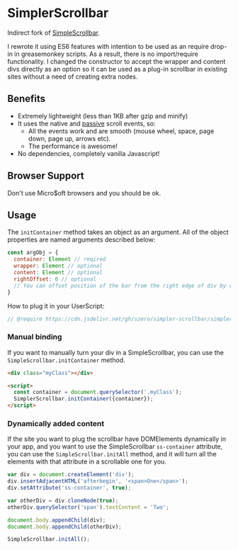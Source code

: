 # SimplerScrollbar
Indirect fork of [SimpleScrollbar](https://github.com/buzinas/simple-scrollbar).

I rewrote it using ES6 features with intention to be used as an require drop-in 
in greasemonkey  scripts. As a result, there is no import/require functionality.
I changed the constructor to accept the wrapper and content divs directly as an option 
so it can be used as a plug-in scrollbar in existing sites without a need of 
creating extra nodes.

## Benefits

- Extremely lightweight (less than 1KB after gzip and minify)
- It uses the native and [passive](https://developer.mozilla.org/en-US/docs/Web/API/EventTarget/addEventListener#Improving_scrolling_performance_with_passive_listeners)
scroll events, so:
  - All the events work and are smooth (mouse wheel, space, page down, page up, arrows etc).
  - The performance is awesome!
- No dependencies, completely vanilla Javascript!

## Browser Support

Don't use Micro$oft browsers and you should be ok.

## Usage

The `initContainer` method takes an object as an argument. All of the object 
properties are named arguments described below:

```Javascript
const argObj = {
  container: Element // reqired
  wrapper: Element // optional
  content: Element // optional
  rightOffset: 0 // optional
  // You can offset position of the bar from the right edge of div by changing the value above.
}
```

How to plug it in your UserScript:

```Javascript
// @require https://cdn.jsdelivr.net/gh/szero/simpler-scrollbar/simplerscrollbar.min.js
```

### Manual binding
If you want to manually turn your div in a SimpleScrollbar, you can use the
`SimpleScrollbar.initContainer` method.

```HTML
<div class="myClass"></div>

<script>
  const container = document.querySelector('.myClass');
  SimplerScrollbar.initContainer({container});
</script>
```

### Dynamically added content
If the site you want to plug the scrollbar have 
DOMElements dynamically in your app, and you want to use the SimpleScrollbar `ss-container`
attribute, you can use the `SimpleScrollbar.initAll` method, and it will turn all the elements
with that attribute in a scrollable one for you.

```Javascript
var div = document.createElement('div');
div.insertAdjacentHTML('afterbegin', '<span>One</span>');
div.setAttribute('ss-container', true);

var otherDiv = div.cloneNode(true);
otherDiv.querySelector('span').textContent = 'Two';

document.body.appendChild(div);
document.body.appendChild(otherDiv);

SimpleScrollbar.initAll();
```

